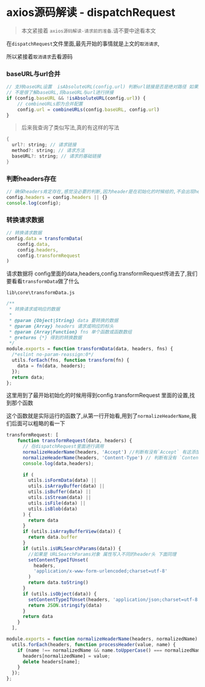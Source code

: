 # axios源码解读 - dispatchRequest

> 本文紧接着 `axios源码解读-请求前的准备`.请不要中途看本文

在`dispatchRequest`文件里面,最先开始的事情就是上文的`取消请求`,

所以紧接着`取消请求`去看源码

### baseURL与url合并

```JavaScript
// 支持baseURL设置  isAbsoluteURL(config.url) 判断url链接是否是绝对路径 如果是绝对路径 返回true
// 不是很了解baseURL,将baseURL与url进行拼接
if (config.baseURL && !isAbsoluteURL(config.url)) {
    // combineURLs即为合并配置
    config.url = combineURLs(config.baseURL, config.url)
}
```

> 后来我查询了类似写法,真的有这样的写法

```java
{
  url?: string; // 请求链接
  method?: string; // 请求方法
  baseURL?: string; // 请求的基础链接
}
```

### 判断headers存在

```javascript
// 确保headers肯定存在,感觉没必要的判断,因为header是在初始化的时候给的,不会出现headers不存在的情况
config.headers = config.headers || {}
console.log(config);
```



### 转换请求数据

```javascript
// 转换请求数据
config.data = transformData(
    config.data,
    config.headers,
    config.transformRequest
)
```

请求数据将 config里面的data,headers,config.transformRequest传进去了,我们要看看`transformData`做了什么

`lib\core\transformData.js`

```javascript
/**
 * 转换请求或响应的数据
 *
 * @param {Object|String} data 要转换的数据
 * @param {Array} headers 请求或响应的标头
 * @param {Array|Function} fns 单个函数或函数数组
 * @returns {*} 得到的转换数据
 */
module.exports = function transformData(data, headers, fns) {
  /*eslint no-param-reassign:0*/
  utils.forEach(fns, function transform(fn) {
    data = fn(data, headers);
  });
  return data;
};
```

这里用到了最开始初始化的时候用得到config.transformRequest 里面的设置,找到那个函数

这个函数就是实际运行的函数了,从第一行开始看,用到了`normalizeHeaderName`,我们后面可以粗略的看一下

```javascript
transformRequest: [
    function transformRequest(data, headers) {
      // 在dispatchRequest里面进行调用
      normalizeHeaderName(headers, 'Accept') //判断有没有`Accept` 有这添加
      normalizeHeaderName(headers, 'Content-Type') // 判断有没有 `Content-Type` 有则添加
      console.log(data,headers);
      
      if (
        utils.isFormData(data) ||
        utils.isArrayBuffer(data) ||
        utils.isBuffer(data) ||
        utils.isStream(data) ||
        utils.isFile(data) ||
        utils.isBlob(data)
      ) {
        return data
      }
      if (utils.isArrayBufferView(data)) {
        return data.buffer
      }
      if (utils.isURLSearchParams(data)) {
        //如果是 URLSearchParams对象 属性写入不同的header头 下面同理
        setContentTypeIfUnset(
          headers,
          'application/x-www-form-urlencoded;charset=utf-8'
        )
        return data.toString()
      }
      if (utils.isObject(data)) {
        setContentTypeIfUnset(headers, 'application/json;charset=utf-8')
        return JSON.stringify(data)
      }
      return data
    }
  ],
```



```javascript
module.exports = function normalizeHeaderName(headers, normalizedName) {
  utils.forEach(headers, function processHeader(value, name) {
    if (name !== normalizedName && name.toUpperCase() === normalizedName.toUpperCase()) {
      headers[normalizedName] = value;
      delete headers[name];
    }
  });
};
```


